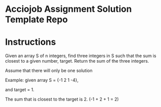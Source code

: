 # Acciojob Assignment Solution Template Repo

# Instructions 

Given an array S of n integers, find three integers in S such that the sum is closest to a given number, target.
Return the sum of the three integers.

Assume that there will only be one solution

Example:
given array S = {-1 2 1 -4},

and target = 1.

The sum that is closest to the target is 2. (-1 + 2 + 1 = 2)
